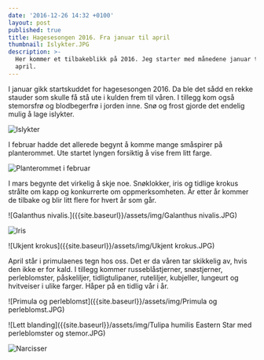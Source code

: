 ```yaml
---
date: '2016-12-26 14:32 +0100'
layout: post
published: true
title: Hagesesongen 2016. Fra januar til april
thumbnail: Islykter.JPG
description: >-
  Her kommer et tilbakeblikk på 2016. Jeg starter med månedene januar til og med
  april.
---
```


I januar gikk startskuddet for hagesesongen 2016.  Da ble det sådd en rekke stauder som skulle få stå ute i kulden frem til våren. I tillegg kom også stemorsfrø og blodbegerfrø i jorden inne. Snø og frost gjorde det endelig mulig å lage islykter.

![Islykter]({{site.baseurl}}/assets/img/Islykter.JPG)

I februar hadde det allerede begynt å komme mange småspirer på planterommet. Ute startet lyngen forsiktig å vise frem litt farge. 

![Planterommet i februar]({{site.baseurl}}/assets/img/Planterommet.JPG)

<!--more-->

I mars begynte det virkelig å skje noe. Snøklokker, iris og tidlige krokus strålte om kapp og konkurrerte om oppmerksomheten. År etter år kommer de tilbake og blir litt flere for hvert år som går. 

![Galanthus nivalis.]({{site.baseurl}}/assets/img/Galanthus nivalis.JPG)

![Iris]({{site.baseurl}}/assets/img/Iris.JPG)

![Ukjent krokus]({{site.baseurl}}/assets/img/Ukjent krokus.JPG)

April står i primulaenes tegn hos oss. Det er da våren tar skikkelig av, hvis den ikke er for kald. I tillegg kommer russeblåstjerner, snøstjerner, perleblomster, påskeliljer, tidligtulipaner, ruteliljer, kubjeller, lungeurt og hvitveiser i ulike farger.  Håper på en tidlig vår i år. 

![Primula og perleblomst]({{site.baseurl}}/assets/img/Primula og perleblomst.JPG)

![Lett blanding]({{site.baseurl}}/assets/img/Tulipa humilis Eastern Star med perleblomster og stemor.JPG)

![Narcisser]({{site.baseurl}}/assets/img/Narcisser.JPG)


